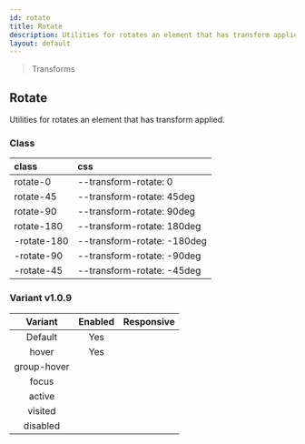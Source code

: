 ```yaml
---
id: rotate
title: Rotate
description: Utilities for rotates an element that has transform applied.
layout: default
---
```


> Transforms

## Rotate

Utilities for rotates an element that has transform applied.

### Class

| <span class="px-3 py-1 text-white bg-charcoal-100 rounded-full">class</span> | <span class="px-3 py-1 text-white bg-charcoal-100 rounded-full">css</span> |
|:--|:--|
| rotate-0 | --transform-rotate: 0 |
| rotate-45 | --transform-rotate: 45deg |
| rotate-90 | --transform-rotate: 90deg |
| rotate-180 | --transform-rotate: 180deg |
| -rotate-180 | --transform-rotate: -180deg |
| -rotate-90 | --transform-rotate: -90deg |
| -rotate-45 | --transform-rotate: -45deg |

### Variant <span class="ml-1 px-2 py-1 text-sm text-gray-600 bg-gray-300">v1.0.9</span>

| <span class="font-semibold underline">Variant</span> | <span class="font-semibold underline">Enabled</span> | <span class="font-semibold underline">Responsive</span> |
|:-:|:-:|:-:|
| Default | Yes | |
| hover| Yes | |
| group-hover | | |
| focus | | |
| active | | |
| visited | | |
| disabled | | |